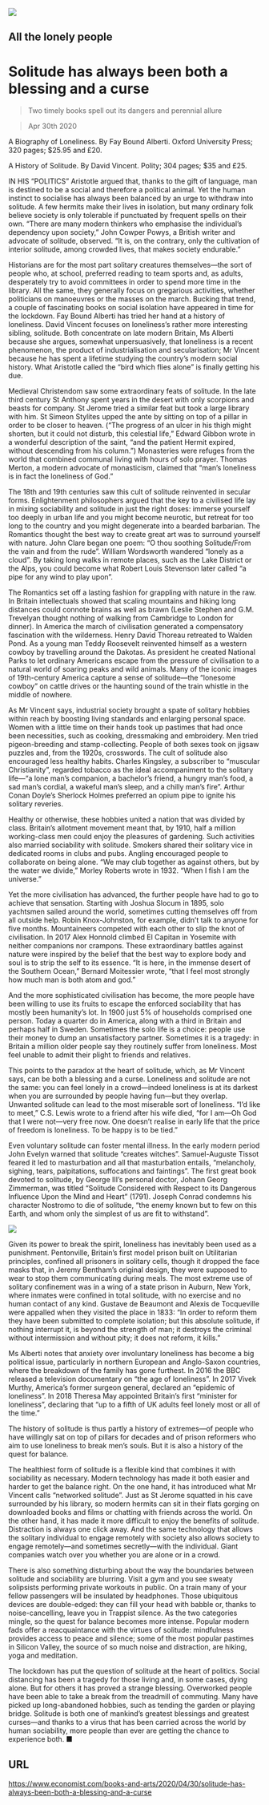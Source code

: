 ![](./images/20200502_BKD001_0.jpg)

## All the lonely people

# Solitude has always been both a blessing and a curse

> Two timely books spell out its dangers and perennial allure

> Apr 30th 2020

A Biography of Loneliness. By Fay Bound Alberti. Oxford University Press; 320 pages; $25.95 and £20.

A History of Solitude. By David Vincent. Polity; 304 pages; $35 and £25.

IN HIS “POLITICS” Aristotle argued that, thanks to the gift of language, man is destined to be a social and therefore a political animal. Yet the human instinct to socialise has always been balanced by an urge to withdraw into solitude. A few hermits make their lives in isolation, but many ordinary folk believe society is only tolerable if punctuated by frequent spells on their own. “There are many modern thinkers who emphasise the individual’s dependency upon society,” John Cowper Powys, a British writer and advocate of solitude, observed. “It is, on the contrary, only the cultivation of interior solitude, among crowded lives, that makes society endurable.”

Historians are for the most part solitary creatures themselves—the sort of people who, at school, preferred reading to team sports and, as adults, desperately try to avoid committees in order to spend more time in the library. All the same, they generally focus on gregarious activities, whether politicians on manoeuvres or the masses on the march. Bucking that trend, a couple of fascinating books on social isolation have appeared in time for the lockdown. Fay Bound Alberti has tried her hand at a history of loneliness. David Vincent focuses on loneliness’s rather more interesting sibling, solitude. Both concentrate on late modern Britain, Ms Alberti because she argues, somewhat unpersuasively, that loneliness is a recent phenomenon, the product of industrialisation and secularisation; Mr Vincent because he has spent a lifetime studying the country’s modern social history. What Aristotle called the “bird which flies alone” is finally getting his due.

Medieval Christendom saw some extraordinary feats of solitude. In the late third century St Anthony spent years in the desert with only scorpions and beasts for company. St Jerome tried a similar feat but took a large library with him. St Simeon Stylites upped the ante by sitting on top of a pillar in order to be closer to heaven. (“The progress of an ulcer in his thigh might shorten, but it could not disturb, this celestial life,” Edward Gibbon wrote in a wonderful description of the saint, “and the patient Hermit expired, without descending from his column.”) Monasteries were refuges from the world that combined communal living with hours of solo prayer. Thomas Merton, a modern advocate of monasticism, claimed that “man’s loneliness is in fact the loneliness of God.”

The 18th and 19th centuries saw this cult of solitude reinvented in secular forms. Enlightenment philosophers argued that the key to a civilised life lay in mixing sociability and solitude in just the right doses: immerse yourself too deeply in urban life and you might become neurotic, but retreat for too long to the country and you might degenerate into a bearded barbarian. The Romantics thought the best way to create great art was to surround yourself with nature. John Clare began one poem: “O thou soothing Solitude/From the vain and from the rude”. William Wordsworth wandered “lonely as a cloud”. By taking long walks in remote places, such as the Lake District or the Alps, you could become what Robert Louis Stevenson later called “a pipe for any wind to play upon”.

The Romantics set off a lasting fashion for grappling with nature in the raw. In Britain intellectuals showed that scaling mountains and hiking long distances could connote brains as well as brawn (Leslie Stephen and G.M. Trevelyan thought nothing of walking from Cambridge to London for dinner). In America the march of civilisation generated a compensatory fascination with the wilderness. Henry David Thoreau retreated to Walden Pond. As a young man Teddy Roosevelt reinvented himself as a western cowboy by travelling around the Dakotas. As president he created National Parks to let ordinary Americans escape from the pressure of civilisation to a natural world of soaring peaks and wild animals. Many of the iconic images of 19th-century America capture a sense of solitude—the “lonesome cowboy” on cattle drives or the haunting sound of the train whistle in the middle of nowhere.

As Mr Vincent says, industrial society brought a spate of solitary hobbies within reach by boosting living standards and enlarging personal space. Women with a little time on their hands took up pastimes that had once been necessities, such as cooking, dressmaking and embroidery. Men tried pigeon-breeding and stamp-collecting. People of both sexes took on jigsaw puzzles and, from the 1920s, crosswords. The cult of solitude also encouraged less healthy habits. Charles Kingsley, a subscriber to “muscular Christianity”, regarded tobacco as the ideal accompaniment to the solitary life—“a lone man’s companion, a bachelor’s friend, a hungry man’s food, a sad man’s cordial, a wakeful man’s sleep, and a chilly man’s fire”. Arthur Conan Doyle’s Sherlock Holmes preferred an opium pipe to ignite his solitary reveries.

Healthy or otherwise, these hobbies united a nation that was divided by class. Britain’s allotment movement meant that, by 1910, half a million working-class men could enjoy the pleasures of gardening. Such activities also married sociability with solitude. Smokers shared their solitary vice in dedicated rooms in clubs and pubs. Angling encouraged people to collaborate on being alone. “We may club together as against others, but by the water we divide,” Morley Roberts wrote in 1932. “When I fish I am the universe.”

Yet the more civilisation has advanced, the further people have had to go to achieve that sensation. Starting with Joshua Slocum in 1895, solo yachtsmen sailed around the world, sometimes cutting themselves off from all outside help. Robin Knox-Johnston, for example, didn’t talk to anyone for five months. Mountaineers competed with each other to slip the knot of civilisation. In 2017 Alex Honnold climbed El Capitan in Yosemite with neither companions nor crampons. These extraordinary battles against nature were inspired by the belief that the best way to explore body and soul is to strip the self to its essence. “It is here, in the immense desert of the Southern Ocean,” Bernard Moitessier wrote, “that I feel most strongly how much man is both atom and god.”

And the more sophisticated civilisation has become, the more people have been willing to use its fruits to escape the enforced sociability that has mostly been humanity’s lot. In 1900 just 5% of households comprised one person. Today a quarter do in America, along with a third in Britain and perhaps half in Sweden. Sometimes the solo life is a choice: people use their money to dump an unsatisfactory partner. Sometimes it is a tragedy: in Britain a million older people say they routinely suffer from loneliness. Most feel unable to admit their plight to friends and relatives.

This points to the paradox at the heart of solitude, which, as Mr Vincent says, can be both a blessing and a curse. Loneliness and solitude are not the same: you can feel lonely in a crowd—indeed loneliness is at its darkest when you are surrounded by people having fun—but they overlap. Unwanted solitude can lead to the most miserable sort of loneliness. “I’d like to meet,” C.S. Lewis wrote to a friend after his wife died, “for I am—Oh God that I were not—very free now. One doesn’t realise in early life that the price of freedom is loneliness. To be happy is to be tied.”

Even voluntary solitude can foster mental illness. In the early modern period John Evelyn warned that solitude “creates witches”. Samuel-Auguste Tissot feared it led to masturbation and all that masturbation entails, “melancholy, sighing, tears, palpitations, suffocations and faintings”. The first great book devoted to solitude, by George III’s personal doctor, Johann Georg Zimmerman, was titled “Solitude Considered with Respect to its Dangerous Influence Upon the Mind and Heart” (1791). Joseph Conrad condemns his character Nostromo to die of solitude, “the enemy known but to few on this Earth, and whom only the simplest of us are fit to withstand”.

![](./images/20200502_BKD002_0.jpg)

Given its power to break the spirit, loneliness has inevitably been used as a punishment. Pentonville, Britain’s first model prison built on Utilitarian principles, confined all prisoners in solitary cells, though it dropped the face masks that, in Jeremy Bentham’s original design, they were supposed to wear to stop them communicating during meals. The most extreme use of solitary confinement was in a wing of a state prison in Auburn, New York, where inmates were confined in total solitude, with no exercise and no human contact of any kind. Gustave de Beaumont and Alexis de Tocqueville were appalled when they visited the place in 1833: “In order to reform them they have been submitted to complete isolation; but this absolute solitude, if nothing interrupt it, is beyond the strength of man; it destroys the criminal without intermission and without pity; it does not reform, it kills.”

Ms Alberti notes that anxiety over involuntary loneliness has become a big political issue, particularly in northern European and Anglo-Saxon countries, where the breakdown of the family has gone furthest. In 2016 the BBC released a television documentary on “the age of loneliness”. In 2017 Vivek Murthy, America’s former surgeon general, declared an “epidemic of loneliness”. In 2018 Theresa May appointed Britain’s first “minister for loneliness”, declaring that “up to a fifth of UK adults feel lonely most or all of the time.”

The history of solitude is thus partly a history of extremes—of people who have willingly sat on top of pillars for decades and of prison reformers who aim to use loneliness to break men’s souls. But it is also a history of the quest for balance.

The healthiest form of solitude is a flexible kind that combines it with sociability as necessary. Modern technology has made it both easier and harder to get the balance right. On the one hand, it has introduced what Mr Vincent calls “networked solitude”. Just as St Jerome squatted in his cave surrounded by his library, so modern hermits can sit in their flats gorging on downloaded books and films or chatting with friends across the world. On the other hand, it has made it more difficult to enjoy the benefits of solitude. Distraction is always one click away. And the same technology that allows the solitary individual to engage remotely with society also allows society to engage remotely—and sometimes secretly—with the individual. Giant companies watch over you whether you are alone or in a crowd.

There is also something disturbing about the way the boundaries between solitude and sociability are blurring. Visit a gym and you see sweaty solipsists performing private workouts in public. On a train many of your fellow passengers will be insulated by headphones. Those ubiquitous devices are double-edged: they can fill your head with babble or, thanks to noise-cancelling, leave you in Trappist silence. As the two categories mingle, so the quest for balance becomes more intense. Popular modern fads offer a reacquaintance with the virtues of solitude: mindfulness provides access to peace and silence; some of the most popular pastimes in Silicon Valley, the source of so much noise and distraction, are hiking, yoga and meditation.

The lockdown has put the question of solitude at the heart of politics. Social distancing has been a tragedy for those living and, in some cases, dying alone. But for others it has proved a strange blessing. Overworked people have been able to take a break from the treadmill of commuting. Many have picked up long-abandoned hobbies, such as tending the garden or playing bridge. Solitude is both one of mankind’s greatest blessings and greatest curses—and thanks to a virus that has been carried across the world by human sociability, more people than ever are getting the chance to experience both. ■

## URL

https://www.economist.com/books-and-arts/2020/04/30/solitude-has-always-been-both-a-blessing-and-a-curse
